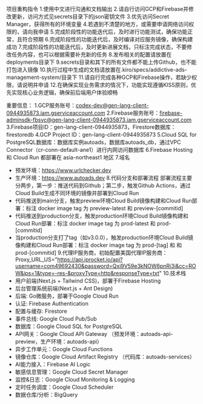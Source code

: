 项目重构指令
1.使用中文进行沟通和文档输出
2.请自行访问GCP和Firebase并修改更新，访问方式见secrets目录下的json密钥文件
3.优先访问Secret Manager，获得所有的环境变量
4.若遇到不清楚的地方，或需要申请网络访问权限的，请向我申请
5.完成阶段性的功能迭代后，及时进行功能测试，确保功能正常，且符合预期
6.完成阶段性的功能迭代后，及时编译对应服务镜像，确保构建成功
7.完成阶段性的功能迭代后，及时更新进展文档，只标注完成状态，不要修改任务内容，也可以根据需要补充新的任务
8.发布相关的配置请放置在deployments目录下
9.secrets目录和其下的所有文件都不能上传Github，也不能打包进入镜像
10.执行过程中生成的文档请放置在.kiro/specs/addictive-ads-management-system/目录下
11.请自行完成各种GCP和Firebase操作，若缺少权限，请说明并申请
12.在确保实现业务需求的情况下，功能实现遵循KISS原则，优先实现核心业务逻辑，确保前后端用户体验顺畅

重要信息：
1.GCP服务账号：codex-dev@gen-lang-client-0944935873.iam.gserviceaccount.com
2.Firebase服务账号：firebase-adminsdk-fbsvc@gen-lang-client-0944935873.iam.gserviceaccount.com
3.Firebase项目ID：gen-lang-client-0944935873，Firestore数据库：firestoredb
4.GCP Project ID：gen-lang-client-0944935873
5.Cloud SQL for PostgreSQL数据库：数据库实例autoads，数据库autoads_db，通过VPC Connector（cr-conn-default-ane1）进行内网访问数据库
6.Firebase Hosting 和 Cloud Run 都部署在 asia-northeast1 地区
7.域名
- 预发环境：https://www.urlchecker.dev
- 生产环境：https://www.autoads.dev
8.代码分支和部署流程
部署流程主要分两步，第一步：推送代码到Github；第二步，触发Github Actions，通过Cloud Build生成不同环境的镜像并部署到Cloud Run
- 代码推送到main分支，触发preview环境Cloud Build镜像构建和Cloud Run部署：标注 docker image tag 为 preview-latest 和 preview-[commitid]
- 代码推送到production分支，触发production环境Cloud Build镜像构建和Cloud Run部署：标注 docker image tag 为 prod-latest 和 prod-[commitid]
- 当production分支打了tag（如v3.0.0），触发production环境Cloud Build镜像构建和Cloud Run部署：标注 docker image tag 为 prod-[tag] 和 和 prod-[commitid]
9.代理IP服务商，初始配置美国代理IP服务商：Proxy_URL_US="https://api.iprocket.io/api?username=com49692430&password=Qxi9V59e3kNOW6pnRi3i&cc=ROW&ips=1&type=-res-&proxyType=http&responseType=txt"
10.技术栈
- 用户前端(Next.js + Tailwind CSS)，部署于Firebase Hosting
- 后台管理系统前端(Next.js + Ant Design)
- 后端: Go微服务，部署于Google Cloud Run
- 认证: Firebase Authentication
- 配置与缓存: Firestore
- 事件总线: Google Cloud Pub/Sub
- 数据库：Google Cloud SQL for PostgreSQL
- API网关：Google Cloud API Gateway （预发环境：autoads-api-preview，生产环境：autoads-api）
- 异步工作单元：Google Cloud Functions
- 镜像仓库：Google Cloud Artifact Registry （代码库：autoads-services）
- AI能力接入：Firebase AI Logic
- 敏感信息管理：Google Cloud Secret Manager
- 监控&日志：Google Cloud Monitoring & Logging
- 定时任务调度：Google Cloud Scheduler
- 数据仓库/分析：BigQuery